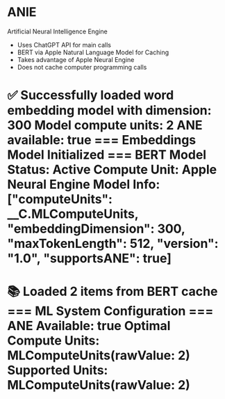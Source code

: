 # ANIE
 Artificial Neural Intelligence Engine

- Uses ChatGPT API for main calls
- BERT via Apple Natural Language Model for Caching
- Takes advantage of Apple Neural Engine
- Does not cache computer programming calls

✅ Successfully loaded word embedding model with dimension: 300
Model compute units: 2
ANE available: true
=== Embeddings Model Initialized ===
BERT Model Status: Active
Compute Unit: Apple Neural Engine
Model Info: ["computeUnits": __C.MLComputeUnits, "embeddingDimension": 300, "maxTokenLength": 512, "version": "1.0", "supportsANE": true]
==================================
📚 Loaded 2 items from BERT cache
=== ML System Configuration ===
ANE Available: true
Optimal Compute Units: MLComputeUnits(rawValue: 2)
Supported Units: MLComputeUnits(rawValue: 2)
============================
